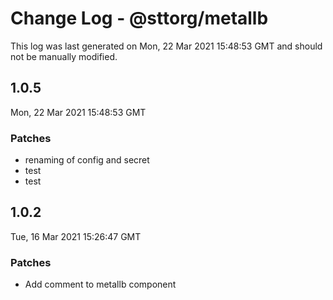 # Change Log - @sttorg/metallb

This log was last generated on Mon, 22 Mar 2021 15:48:53 GMT and should not be manually modified.

## 1.0.5
Mon, 22 Mar 2021 15:48:53 GMT

### Patches

- renaming of config and secret
- test
- test

## 1.0.2
Tue, 16 Mar 2021 15:26:47 GMT

### Patches

- Add comment to metallb component

